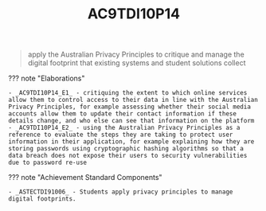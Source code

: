 ﻿---
backlinks:
- title: DIG101A-2024
  url: /memex/sense/Teaching/Implementation/2024/DIG101A/dig101a-2024.html
- title: Learning Areas
  url: /memex/sense/Teaching/Curriculum/v9/v9-learning-areas.html
tags: australian-curriculum
title: AC9TDI10P14
type: note
---
> apply the Australian Privacy Principles to critique and manage the digital footprint that existing systems and student solutions collect

??? note "Elaborations"

	- _AC9TDI10P14_E1_ - critiquing the extent to which online services allow them to control access to their data in line with the Australian Privacy Principles, for example assessing whether their social media accounts allow them to update their contact information if these details change, and who else can see that information on the platform
	- _AC9TDI10P14_E2_ - using the Australian Privacy Principles as a reference to evaluate the steps they are taking to protect user information in their application, for example explaining how they are storing passwords using cryptographic hashing algorithms so that a data breach does not expose their users to security vulnerabilities due to password re-use
??? note "Achievement Standard Components"

	- _ASTECTDI91006_ - Students apply privacy principles to manage digital footprints.